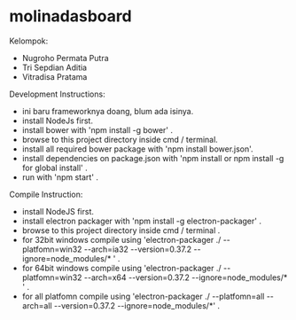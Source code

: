 # molinadasboard

Kelompok:
- Nugroho Permata Putra
- Tri Sepdian Aditia
- Vitradisa Pratama

Development Instructions:
- ini baru frameworknya doang, blum ada isinya.
- install NodeJs first.
- install bower with 'npm install -g bower' .
- browse to this project directory inside cmd / terminal.
- install all required bower package with 'npm install bower.json'.
- install dependencies on package.json with 'npm install or npm install -g for global install' .
- run with 'npm start' .

Compile Instruction:
- install NodeJS first.
- install electron packager with 'npm install -g electron-packager' .
- browse to this project directory inside cmd / terminal .
- for 32bit windows compile using 'electron-packager ./ --platfomn=win32 --arch=ia32 --version=0.37.2 --ignore=node_modules/* ' .
- for 64bit windows compile using 'electron-packager ./ --platfomn=win32 --arch=x64 --version=0.37.2 --ignore=node_modules/* ' .
- for all platfomn compile using 'electron-packager ./ --platfomn=all --arch=all --version=0.37.2 --ignore=node_modules/*' .

